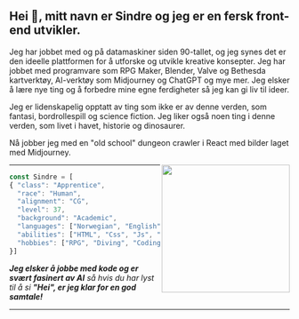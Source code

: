 <h2>Hei 👋, mitt navn er Sindre og jeg er en fersk front-end utvikler. </h2>

Jeg har jobbet med og på datamaskiner siden 90-tallet, og jeg synes det er den ideelle plattformen for å utforske og utvikle kreative konsepter. Jeg har jobbet med programvare som RPG Maker, Blender, Valve og Bethesda kartverktøy, AI-verktøy som Midjourney og ChatGPT og mye mer. Jeg elsker å lære nye ting og å forbedre mine egne ferdigheter så jeg kan gi liv til ideer. 

Jeg er lidenskapelig opptatt av ting som ikke er av denne verden, som fantasi, bordrollespill og science fiction. Jeg liker også noen ting i denne verden, som livet i havet, historie og dinosaurer.

Nå jobber jeg med en "old school" dungeon crawler i React med bilder laget med Midjourney.

<img align='right' src="https://images.unsplash.com/photo-1549056572-75914d5d5fd4?auto=format&fit=crop&q=80&w=1964&ixlib=rb-4.0.3&ixid=M3wxMjA3fDB8MHxwaG90by1wYWdlfHx8fGVufDB8fHx8fA%3D%3D" width="230">

<hr>

```javascript
const Sindre = [
{ "class": "Apprentice",
  "race": "Human",
  "alignment": "CG",
  "level": 37,
  "background": "Academic",
  "languages": ["Norwegian", "English"],
  "abilities": ["HTML", "Css", "Js", "React"],
  "hobbies": ["RPG", "Diving", "Coding", "Learning"]
}]
```

<em><b>Jeg elsker å jobbe med kode og er svært fasinert av AI</b> så hvis du har lyst til å si <b>"Hei", er jeg klar for en god samtale!</b></em>

---
